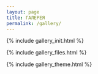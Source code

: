 ```yaml
---
layout: page
title: ГАЛЕРЕЯ
permalink: /gallery/
---
```

{% include gallery_init.html %}


{% include gallery_files.html %}

{% include gallery_theme.html %}
